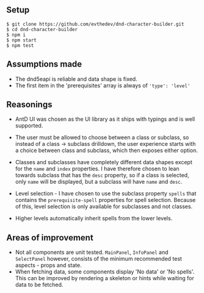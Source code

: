 ## Setup

```
$ git clone https://github.com/evthedev/dnd-character-builder.git
$ cd dnd-character-builder
$ npm i
$ npm start
$ npm test
```

## Assumptions made
* The dnd5eapi is reliable and data shape is fixed.
* The first item in the 'prerequisites' array is always of `'type': 'level'` 

## Reasonings
* AntD UI was chosen as the UI library as it ships with typings and is well supported. 

* The user must be allowed to choose between a class or subclass, so instead of a class -> subclass drilldown, the user experience starts with a choice between class and subclass, which then exposes either option.

* Classes and subclasses have completely different data shapes except for the `name` and `index` properties. I have therefore chosen to lean towards subclass that has the `desc` property, so if a class is selected, only `name` will be displayed, but a subclass will have `name` and `desc`.

* Level selection - I have chosen to use the subclass property `spells` that contains the `prerequisite-spell` properties for spell selection. Because of this, level selection is only available for subclasses and not classes.

* Higher levels automatically inherit spells from the lower levels.

## Areas of improvement
* Not all components are unit tested. `MainPanel`, `InfoPanel` and `SelectPanel` however, consists of the minimum recommended test aspects - props and state.
* When fetching data, some components display 'No data' or 'No spells'. This can be improved by rendering a skeleton or hints while waiting for data to be fetched.
